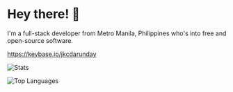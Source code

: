 # Hey there! :wave:

I'm a full-stack developer from Metro Manila, Philippines who's into free and open-source software.

https://keybase.io/jkcdarunday

![Stats](https://github-readme-stats.vercel.app/api?username=jkcdarunday&show_icons=true&theme=dark)

![Top Languages](https://github-readme-stats.vercel.app/api/top-langs/?username=jkcdarunday&layout=compact&theme=dark&hide=php)
